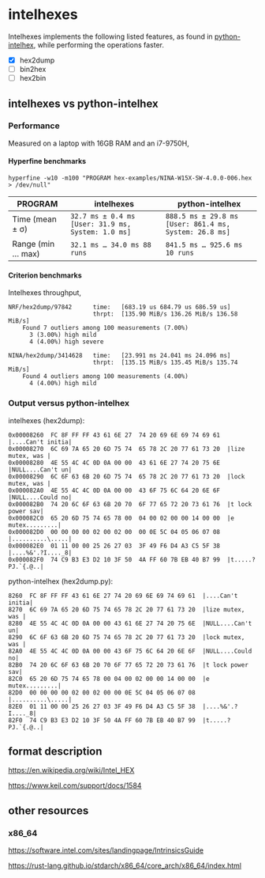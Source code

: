 # intelhexes

Intelhexes implements the following listed features, as found in
[python-intelhex](https://github.com/python-intelhex/intelhex), while
performing the operations faster.

- [x] hex2dump
- [ ] bin2hex
- [ ] hex2bin

## intelhexes vs python-intelhex

### Performance

Measured on a laptop with 16GB RAM and an i7-9750H,

#### Hyperfine benchmarks

`hyperfine -w10 -m100 "PROGRAM hex-examples/NINA-W15X-SW-4.0.0-006.hex > /dev/null"`

| PROGRAM           | intelhexes                                         | python-intelhex                                        |
| ----------------- | ------------------------------------------------   | --------------------------------------------------     |
| Time (mean ± σ)   | `32.7 ms ± 0.4 ms [User: 31.9 ms, System: 1.0 ms]` | `888.5 ms ± 29.8 ms [User: 861.4 ms, System: 26.8 ms]` |
| Range (min … max) | `32.1 ms … 34.0 ms 88 runs`                        | `841.5 ms … 925.6 ms 10 runs`                          |

#### Criterion benchmarks

Intelhexes throughput,

```
NRF/hex2dump/97842      time:   [683.19 us 684.79 us 686.59 us]
                        thrpt:  [135.90 MiB/s 136.26 MiB/s 136.58 MiB/s]
    Found 7 outliers among 100 measurements (7.00%)
      3 (3.00%) high mild
      4 (4.00%) high severe

NINA/hex2dump/3414628   time:   [23.991 ms 24.041 ms 24.096 ms]
                        thrpt:  [135.15 MiB/s 135.45 MiB/s 135.74 MiB/s]
    Found 4 outliers among 100 measurements (4.00%)
      4 (4.00%) high mild
```

### Output versus python-intelhex

intelhexes (hex2dump):

```
0x00008260  FC 8F FF FF 43 61 6E 27  74 20 69 6E 69 74 69 61  |....Can't initia|
0x00008270  6C 69 7A 65 20 6D 75 74  65 78 2C 20 77 61 73 20  |lize mutex, was |
0x00008280  4E 55 4C 4C 0D 0A 00 00  43 61 6E 27 74 20 75 6E  |NULL....Can't un|
0x00008290  6C 6F 63 6B 20 6D 75 74  65 78 2C 20 77 61 73 20  |lock mutex, was |
0x000082A0  4E 55 4C 4C 0D 0A 00 00  43 6F 75 6C 64 20 6E 6F  |NULL....Could no|
0x000082B0  74 20 6C 6F 63 6B 20 70  6F 77 65 72 20 73 61 76  |t lock power sav|
0x000082C0  65 20 6D 75 74 65 78 00  04 00 02 00 00 14 00 00  |e mutex.........|
0x000082D0  00 00 00 00 02 00 02 00  00 0E 5C 04 05 06 07 08  |..........\.....|
0x000082E0  01 11 00 00 25 26 27 03  3F 49 F6 D4 A3 C5 5F 38  |....%&'.?I...._8|
0x000082F0  74 C9 B3 E3 D2 10 3F 50  4A FF 60 7B EB 40 B7 99  |t.....?PJ.`{.@..|
```

python-intelhex (hex2dump.py):

```
8260  FC 8F FF FF 43 61 6E 27 74 20 69 6E 69 74 69 61  |....Can't initia|
8270  6C 69 7A 65 20 6D 75 74 65 78 2C 20 77 61 73 20  |lize mutex, was |
8280  4E 55 4C 4C 0D 0A 00 00 43 61 6E 27 74 20 75 6E  |NULL....Can't un|
8290  6C 6F 63 6B 20 6D 75 74 65 78 2C 20 77 61 73 20  |lock mutex, was |
82A0  4E 55 4C 4C 0D 0A 00 00 43 6F 75 6C 64 20 6E 6F  |NULL....Could no|
82B0  74 20 6C 6F 63 6B 20 70 6F 77 65 72 20 73 61 76  |t lock power sav|
82C0  65 20 6D 75 74 65 78 00 04 00 02 00 00 14 00 00  |e mutex.........|
82D0  00 00 00 00 02 00 02 00 00 0E 5C 04 05 06 07 08  |..........\.....|
82E0  01 11 00 00 25 26 27 03 3F 49 F6 D4 A3 C5 5F 38  |....%&'.?I...._8|
82F0  74 C9 B3 E3 D2 10 3F 50 4A FF 60 7B EB 40 B7 99  |t.....?PJ.`{.@..|
```

## format description

https://en.wikipedia.org/wiki/Intel_HEX

https://www.keil.com/support/docs/1584

## other resources

### x86_64

https://software.intel.com/sites/landingpage/IntrinsicsGuide

https://rust-lang.github.io/stdarch/x86_64/core_arch/x86_64/index.html

